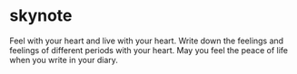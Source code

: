 # skynote
Feel with your heart and live with your heart.
Write down the feelings and feelings of different periods with your heart.
May you feel the peace of life when you write in your diary.
